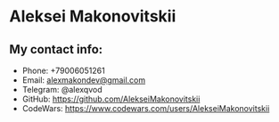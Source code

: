 # Aleksei Makonovitskii
## My contact info:
* Phone: +79006051261
* Email: alexmakondev@gmail.com
* Telegram: @alexqvod
* GitHub: https://github.com/AlekseiMakonovitskii
* CodeWars: https://www.codewars.com/users/AlekseiMakonovitskii